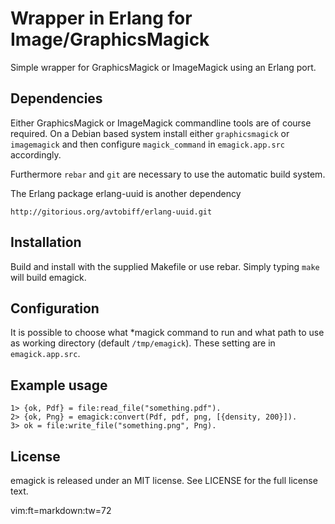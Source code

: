 # Wrapper in Erlang for Image/GraphicsMagick

Simple wrapper for GraphicsMagick or ImageMagick using an Erlang port.


## Dependencies

Either GraphicsMagick or ImageMagick commandline tools are of course
required. On a Debian based system install either `graphicsmagick` or
`imagemagick` and then configure `magick_command` in `emagick.app.src`
accordingly.

Furthermore `rebar` and `git` are necessary to use the automatic build
system.

The Erlang package erlang-uuid is another dependency

    http://gitorious.org/avtobiff/erlang-uuid.git


## Installation

Build and install with the supplied Makefile or use rebar. Simply typing
`make` will build emagick.


## Configuration

It is possible to choose what \*magick command to run and what path to
use as working directory (default `/tmp/emagick`). These setting are in
`emagick.app.src`.


## Example usage

    1> {ok, Pdf} = file:read_file("something.pdf").
    2> {ok, Png} = emagick:convert(Pdf, pdf, png, [{density, 200}]).
    3> ok = file:write_file("something.png", Png).


## License

emagick is released under an MIT license. See LICENSE for the full
license text.


 vim:ft=markdown:tw=72

